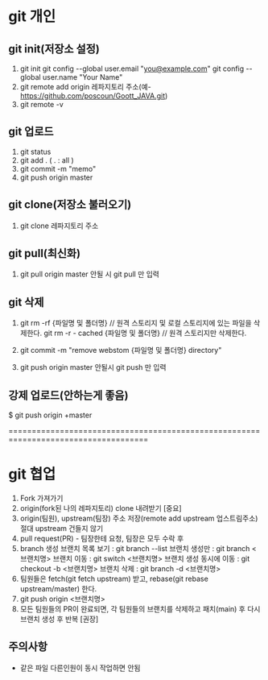 # git 개인

## git init(저장소 설정)
1. git init
  git config --global user.email "you@example.com"
  git config --global user.name "Your Name"
2. git remote add origin 레파지토리 주소(예-https://github.com/poscoun/Goott_JAVA.git)
3. git remote -v 

## git 업로드
1. git status
2. git add . ( . : all )
3. git commit -m "memo"
4. git push origin master

## git clone(저장소 불러오기)
1. git clone 레파지토리 주소

## git pull(최신화)
1. git pull origin master  안될 시 git pull 만 입력

## git 삭제
1. git rm -rf {파일명 및 폴더명}  // 원격 스토리지 및 로컬 스토리지에 있는 파일을 삭제한다.
   git rm -r - cached {파일명 및 폴더명}  // 원격 스토리지만 삭제한다.
 
2. git commit -m "remove webstom {파일명 및 폴더명} directory"
 
3. git push origin master    안될시 git push 만 입력

## 강제 업로드(안하는게 좋음)
$ git push origin +master

====================================================================================
# git 협업
1. Fork 가져가기 
2. origin(fork된 나의 레파지토리) clone 내려받기 [중요]
3. origin(팀원), upstream(팀장) 주소 저장(remote add upstream 업스트림주소) 절대 upstream 건들지 않기
4. pull request(PR) - 팀장한테 요청, 팀장은 모두 수락 후
5. branch 생성
브랜치 목록 보기 : git branch --list
브랜치 생성만 : git branch <브랜치명>
브랜치 이동 : git switch <브랜치명>
브랜치 생성 동시에 이동 : git checkout -b <브랜치명>
브랜치 삭제 : git branch -d <브랜치명>
6. 팀원들은 fetch(git fetch upstream) 받고, rebase(git rebase upstream/master) 한다.
7. git push origin <브랜치명>
8. 모든 팀원들의 PR이 완료되면, 각 팀원들의 브랜치를 삭제하고 패치(main) 후 다시 브랜치 생성 후 반복 [권장]

## 주의사항 
- 같은 파일 다른인원이 동시 작업하면 안됨
